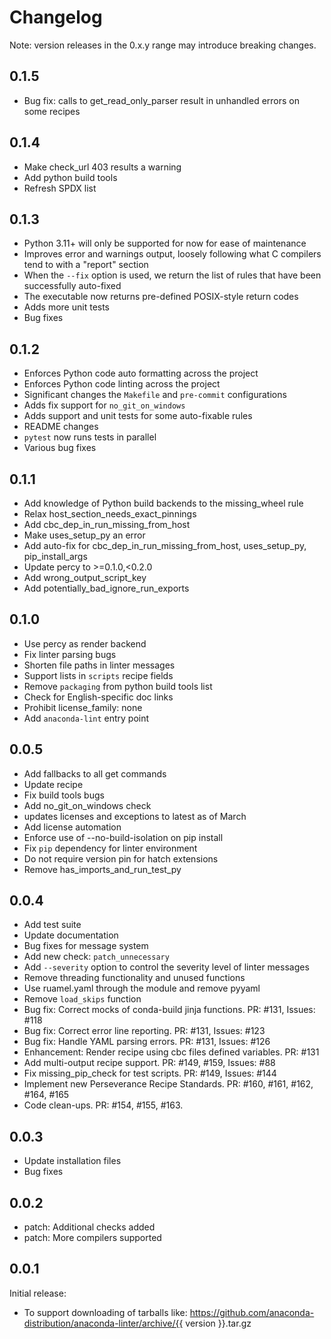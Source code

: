 # Changelog
Note: version releases in the 0.x.y range may introduce breaking changes.

## 0.1.5
- Bug fix: calls to get_read_only_parser result in unhandled errors on some recipes

## 0.1.4
- Make check_url 403 results a warning
- Add python build tools
- Refresh SPDX list

## 0.1.3
- Python 3.11+ will only be supported for now for ease of maintenance
- Improves error and warnings output, loosely following what C compilers tend to with a "report" section
- When the `--fix` option is used, we return the list of rules that have been successfully auto-fixed
- The executable now returns pre-defined POSIX-style return codes
- Adds more unit tests
- Bug fixes

## 0.1.2
- Enforces Python code auto formatting across the project
- Enforces Python code linting across the project
- Significant changes the `Makefile` and `pre-commit` configurations
- Adds fix support for `no_git_on_windows`
- Adds support and unit tests for some auto-fixable rules
- README changes
- `pytest` now runs tests in parallel
- Various bug fixes

## 0.1.1
- Add knowledge of Python build backends to the missing_wheel rule
- Relax host_section_needs_exact_pinnings
- Add cbc_dep_in_run_missing_from_host
- Make uses_setup_py an error
- Add auto-fix for cbc_dep_in_run_missing_from_host, uses_setup_py, pip_install_args
- Update percy to >=0.1.0,<0.2.0
- Add wrong_output_script_key
- Add potentially_bad_ignore_run_exports

## 0.1.0
- Use percy as render backend
- Fix linter parsing bugs
- Shorten file paths in linter messages
- Support lists in `scripts` recipe fields
- Remove `packaging` from python build tools list
- Check for English-specific doc links
- Prohibit license_family: none
- Add `anaconda-lint` entry point

## 0.0.5

- Add fallbacks to all get commands
- Update recipe
- Fix build tools bugs
- Add no_git_on_windows check
- updates licenses and exceptions to latest as of March
- Add license automation
- Enforce use of --no-build-isolation on pip install
- Fix `pip` dependency for linter environment
- Do not require version pin for hatch extensions
- Remove has_imports_and_run_test_py

## 0.0.4

- Add test suite
- Update documentation
- Bug fixes for message system
- Add new check: `patch_unnecessary`
- Add `--severity` option to control the severity level of linter messages
- Remove threading functionality and unused functions
- Use ruamel.yaml through the module and remove pyyaml
- Remove `load_skips` function
- Bug fix: Correct mocks of conda-build jinja functions. PR: #131, Issues: #118
- Bug fix: Correct error line reporting. PR: #131, Issues: #123
- Bug fix: Handle YAML parsing errors. PR: #131, Issues: #126
- Enhancement: Render recipe using cbc files defined variables. PR: #131
- Add multi-output recipe support. PR: #149, #159, Issues: #88
- Fix missing_pip_check for test scripts. PR: #149, Issues: #144
- Implement new Perseverance Recipe Standards. PR: #160, #161, #162, #164, #165
- Code clean-ups. PR: #154, #155, #163.

## 0.0.3

- Update installation files
- Bug fixes

## 0.0.2

- patch: Additional checks added
- patch: More compilers supported

## 0.0.1

Initial release:
- To support downloading of tarballs like: https://github.com/anaconda-distribution/anaconda-linter/archive/{{ version }}.tar.gz
